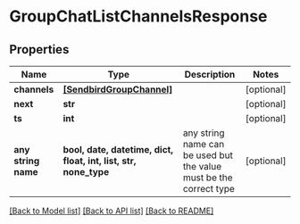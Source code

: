 # GroupChatListChannelsResponse


## Properties
Name | Type | Description | Notes
------------ | ------------- | ------------- | -------------
**channels** | [**[SendbirdGroupChannel]**](SendbirdGroupChannel.md) |  | [optional] 
**next** | **str** |  | [optional] 
**ts** | **int** |  | [optional] 
**any string name** | **bool, date, datetime, dict, float, int, list, str, none_type** | any string name can be used but the value must be the correct type | [optional]

[[Back to Model list]](../README.md#documentation-for-models) [[Back to API list]](../README.md#documentation-for-api-endpoints) [[Back to README]](../README.md)


